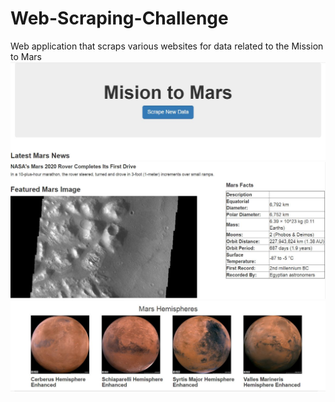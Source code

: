 # Web-Scraping-Challenge
 Web application that scraps various websites for data related to the Mission to Mars
![](cap1.JPG)
![](cap2.JPG)
![](cap3.JPG)
